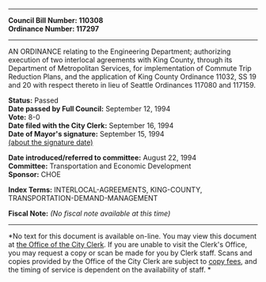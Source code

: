 * * * * *  
  
**Council Bill Number: [](#h0)[](#h2)110308**   
**Ordinance Number: 117297**  
  
* * * * *  
  
AN ORDINANCE relating to the Engineering Department; authorizing execution of two interlocal agreements with King County, through its Department of Metropolitan Services, for implementation of Commute Trip Reduction Plans, and the application of King County Ordinance 11032, SS 19 and 20 with respect thereto in lieu of Seattle Ordinances 117080 and 117159.  
  
**Status:** Passed   
**Date passed by Full Council:** September 12, 1994   
**Vote:** 8-0   
**Date filed with the City Clerk:** September 16, 1994   
**Date of Mayor's signature:** September 15, 1994   
[(about the signature date)](/~public/approvaldate.htm)   
  
  
**Date introduced/referred to committee:** August 22, 1994   
**Committee:** Transportation and Economic Development   
**Sponsor:** CHOE   
  
**Index Terms:** INTERLOCAL-AGREEMENTS, KING-COUNTY, TRANSPORTATION-DEMAND-MANAGEMENT  
  
**Fiscal Note:** *(No fiscal note available at this time)*  
  
* * * * *  
  
*No text for this document is available on-line. You may view this document at [the Office of the City Clerk](http://www.seattle.gov/leg/clerk/contactUs.htm). If you are unable to visit the Clerk's Office, you may request a copy or scan be made for you by Clerk staff. Scans and copies provided by the Office of the City Clerk are subject to [copy fees](http://clerk.seattle.gov/~public/clerkfees.htm), and the timing of service is dependent on the availability of staff. *  
  
  
